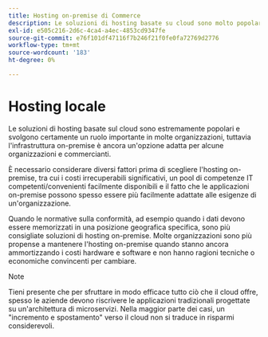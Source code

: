 ```yaml
---
title: Hosting on-premise di Commerce
description: Le soluzioni di hosting basate su cloud sono molto popolari, ma l’hosting on-premise potrebbe avere senso per il tuo progetto di e-commerce.
exl-id: e505c216-2d6c-4ca4-a4ec-4853cd9347fe
source-git-commit: e76f101df47116f7b246f21f0fe0fa72769d2776
workflow-type: tm+mt
source-wordcount: '183'
ht-degree: 0%

---
```


# Hosting locale

Le soluzioni di hosting basate sul cloud sono estremamente popolari e svolgono certamente un ruolo importante in molte organizzazioni, tuttavia l&#39;infrastruttura on-premise è ancora un&#39;opzione adatta per alcune organizzazioni e commercianti.

È necessario considerare diversi fattori prima di scegliere l&#39;hosting on-premise, tra cui i costi irrecuperabili significativi, un pool di competenze IT competenti/convenienti facilmente disponibili e il fatto che le applicazioni on-premise possono spesso essere più facilmente adattate alle esigenze di un&#39;organizzazione.

Quando le normative sulla conformità, ad esempio quando i dati devono essere memorizzati in una posizione geografica specifica, sono più consigliate soluzioni di hosting on-premise. Molte organizzazioni sono più propense a mantenere l&#39;hosting on-premise quando stanno ancora ammortizzando i costi hardware e software e non hanno ragioni tecniche o economiche convincenti per cambiare.

>[!NOTE]
>
>Tieni presente che per sfruttare in modo efficace tutto ciò che il cloud offre, spesso le aziende devono riscrivere le applicazioni tradizionali progettate su un&#39;architettura di microservizi. Nella maggior parte dei casi, un &quot;incremento e spostamento&quot; verso il cloud non si traduce in risparmi considerevoli.
